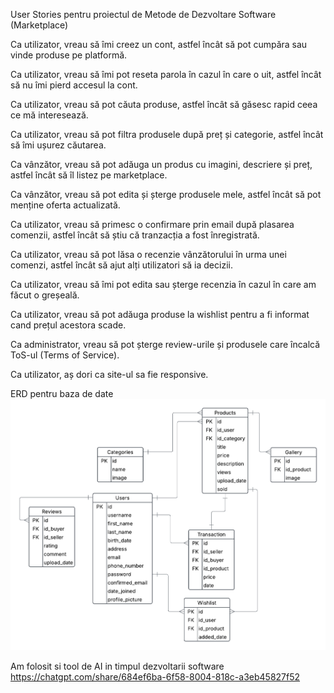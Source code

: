 User Stories pentru proiectul de Metode de Dezvoltare Software (Marketplace)

Ca utilizator, vreau să îmi creez un cont, astfel încât să pot cumpăra sau vinde produse pe platformă.

Ca utilizator, vreau să îmi pot reseta parola în cazul în care o uit, astfel încât să nu îmi pierd accesul la cont.

Ca utilizator, vreau să pot căuta produse, astfel încât să găsesc rapid ceea ce mă interesează.

Ca utilizator, vreau să pot filtra produsele după preț și categorie, astfel încât să îmi ușurez căutarea.

Ca vânzător, vreau să pot adăuga un produs cu imagini, descriere și preț, astfel încât să îl listez pe marketplace.

Ca vânzător, vreau să pot edita și șterge produsele mele, astfel încât să pot menține oferta actualizată.

Ca utilizator, vreau să primesc o confirmare prin email după plasarea comenzii, astfel încât să știu că tranzacția a fost înregistrată.

Ca utilizator, vreau să pot lăsa o recenzie vânzătorului în urma unei comenzi, astfel încât să ajut alți utilizatori să ia decizii.

Ca utilizator, vreau să îmi pot edita sau șterge recenzia în cazul în care am făcut o greșeală.

Ca utilizator, vreau să pot adăuga produse la wishlist pentru a fi informat cand prețul acestora scade.

Ca administrator, vreau să pot șterge review-urile și produsele care încalcă ToS-ul (Terms of Service).

Ca utilizator, aș dori ca site-ul sa fie responsive.


ERD pentru baza de date
![Diagrama](MDSProiect.png)


Am folosit si tool de AI in timpul dezvoltarii software
https://chatgpt.com/share/684ef6ba-6f58-8004-818c-a3eb45827f52
